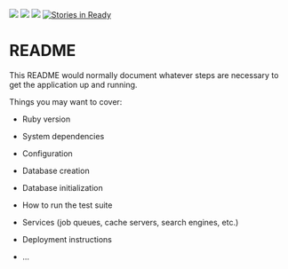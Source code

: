 <a href="https://codeclimate.com/github/s8sachin/mysore_city_bus"><img src="https://codeclimate.com/github/s8sachin/mysore_city_bus/badges/gpa.svg" /></a>
<a href="https://codeclimate.com/github/s8sachin/mysore_city_bus/coverage"><img src="https://codeclimate.com/github/s8sachin/mysore_city_bus/badges/coverage.svg" /></a>
<a href="https://codeclimate.com/github/s8sachin/mysore_city_bus"><img src="https://codeclimate.com/github/s8sachin/mysore_city_bus/badges/issue_count.svg" /></a>
[![Stories in Ready](https://badge.waffle.io/s8sachin/mysore_city_bus.png?label=ready&title=Ready)](https://waffle.io/s8sachin/mysore_city_bus)
# README

This README would normally document whatever steps are necessary to get the
application up and running.

Things you may want to cover:

* Ruby version

* System dependencies

* Configuration

* Database creation

* Database initialization

* How to run the test suite

* Services (job queues, cache servers, search engines, etc.)

* Deployment instructions

* ...
